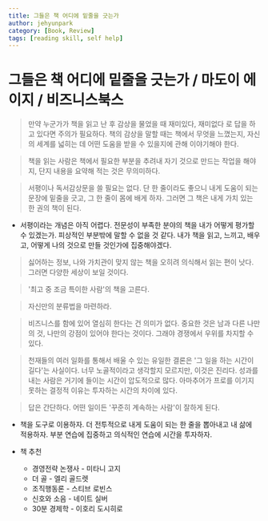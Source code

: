 ```yaml
---
title: 그들은 책 어디에 밑줄을 긋는가
author: jehyunpark
category: [Book, Review]
tags: [reading skill, self help]
---
```


# 그들은 책 어디에 밑줄을 긋는가 / 마도이 에이지 / 비즈니스북스 

> 만약 누군가가 책을 읽고 난 후 감상을 물었을 때 재미있다, 재미없다 로 답을 하고 있다면 주의가 필요하다. 책의 감상을 말할 때는 책에서 무엇을 느꼈는지, 자신의 세계를 넓히는 데 어떤 도움을 받을 수 있을지에 관해 이야기해야 한다.

> 책을 읽는 사람은 책에서 필요한 부분을 추려내 자기 것으로 만드는 작업을 해야지, 단지 내용을 요약해 적는 것은 무의미하다.

> 서평이나 독서감상문을 쓸 필요는 없다. 단 한 줄이라도 좋으니 내게 도움이 되는 문장에 밑줄을 긋고, 그 한 줄이 몸에 배게 하자. 그러면 그 책은 내게 가치 있는 한 권의 책이 된다.

- 서평이라는 개념은 아직 어렵다. 전문성이 부족한 분야의 책을 내가 어떻게 평가할 수 있겠는가. 피상적인 부분밖에 말할 수 없을 것 같다. 내가 책을 읽고, 느끼고, 배우고, 어떻게 나의 것으로 만들 것인가에 집중해야겠다.

> 싫어하는 정보, 나와 가치관이 맞지 않는 책을 오히려 의식해서 읽는 편이 낫다. 그러면 다양한 세상이 보일 것이다.

> '최고 중 조금 특이한 사람'의 책을 고른다.

> 자신만의 분류법을 마련하라.

> 비즈니스를 함에 있어 열심히 한다는 건 의미가 없다. 중요한 것은 남과 다른 나만의 것, 나만의 강점이 있어야 한다는 것이다. 그래야 경쟁에서 우위를 차지할 수 있다.

> 천재들의 여러 일화를 통해서 배울 수 있는 유일한 결론은 '그 일을 하는 시간이 길다'는 사실이다. 너무 노골적이라고 생각할지 모르지만, 이것은 진리다. 성과를 내는 사람은 거기에 들이는 시간이 압도적으로 많다. 아마추어가 프로를 이기지 못하는 결정적 이유는 투자하는 시간의 차이에 있다.

> 답은 간단하다. 어떤 일이든 '꾸준히 계속하는 사람'이 잘하게 된다.

- 책을 도구로 이용하자. 더 전투적으로 내게 도움이 되는 한 줄을 뽑아내고 내 삶에 적용하자. 부분 연습에 집중하고 의식적인 연습에 시간을 투자하자.

- 책 추천
	- 경영전략 논쟁사 - 미타니 고지
	- 더 골 - 엘리 골드렛
	- 조직행동론 - 스티브 로빈스
	- 신호와 소음 - 네이트 실버
	- 30분 경제학 - 이호리 도시히로

